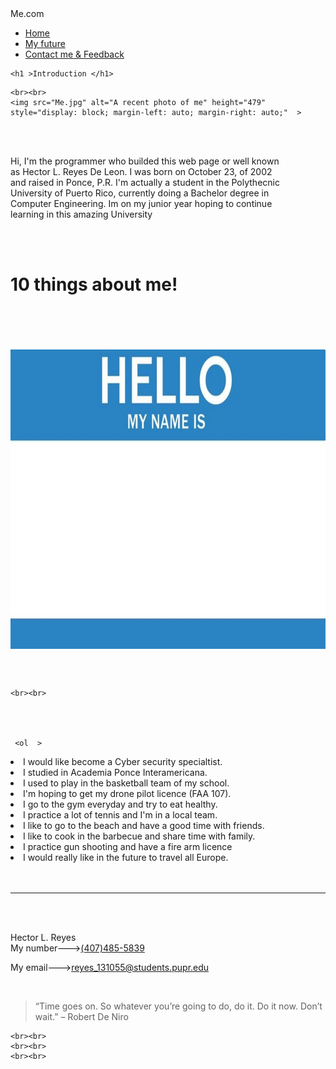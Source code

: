<!DOCTYPE html>
 <html lang="en">
<head>
	<meta charset="UTF-8">
	<title >Get to know me</title>
	<link href="CSS2.css" rel="stylesheet" type="text/css">
	<link rel="stylesheet" href="https://fonts.googleapis.com/css?family=Sofia">
	<meta name="viewport" content="width=device-width, initial-scale1.0">
	
</head>

<body> 

<nav>
<label class="logo">Me.com</label>
<ul>
<li><a href="Home.html">Home</a></li>
<li><a href="10things.html">My future</a></li>
<li><a href="ContactMe.html">Contact me & Feedback</a></li>

</ul>
</nav>
<div class="a">

	<h1 >Introduction </h1>
	
</div>



	<br><br>
	<img src="Me.jpg" alt="A recent photo of me" height="479" style="display: block; margin-left: auto; margin-right: auto;"  >


<div class=" b">
	<p >
<br><br>
	
 Hi, I'm the programmer who builded this web page or well known <br> as Hector L. Reyes De Leon.
I was born on October 23, of 2002 <br>and raised in Ponce, P.R. I'm actually a student in the  Polythecnic <br>
University  of Puerto Rico, currently doing a Bachelor 
degree in <br>Computer Engineering. Im on my junior year hoping to continue <br>learning in this amazing University
	</p>
	<br><br>
	
</div>


<div class="a">
	<h1> 10 things about me!</h1>
</div>
<br><br>
<br><br>
<img src="hbl.jpg" alt="Hello my name is" height="479" style="display: block; margin-left: auto; margin-right: auto;"  >


<br><br>

	<br><br>
	
	


	 <ol  >
  <li>  I would like become a Cyber security specialtist.</li>
  <li>  I studied in Academia Ponce Interamericana.</li>
  <li>  I used to play in the basketball team of my school.</li>
  <li>  I'm hoping to get my drone pilot licence (FAA 107).</li>
  <li>  I go to the gym everyday and try to eat healthy.</li>
  <li>  I practice a lot of tennis and I'm in a local team.</li>
  <li>  I like to go to the beach and have a good time with friends.</li>
  <li>  I like to cook in the barbecue and share time with family.</li>
  <li>  I practice gun shooting and have a fire arm licence</li>
  <li>I would really like in the future to travel all Europe.</li>
</ol> 
<br><br>
<hr>
<br><br>
<div class="b">
    <footer>
	
  <p>Hector L. Reyes <br>
  My number---><a href="(407)485-5839">(407)485-5839</a><br>
  
  My email---><a href="reyes_131055@students.pupr.edu">reyes_131055@students.pupr.edu</a></p>
  <br>
  <blockquote cite=https://wealthygorilla.com/16-inspirational-robert-de-niro-quotes/>
“Time goes on. So whatever you’re going to do, do it. Do it now. Don’t wait.” – Robert De Niro
</blockquote> 
</footer>
</div>
	
	
	<br><br>
	<br><br>
	<br><br>

	
	
	
	
	
	
	
</body>
</html> 
